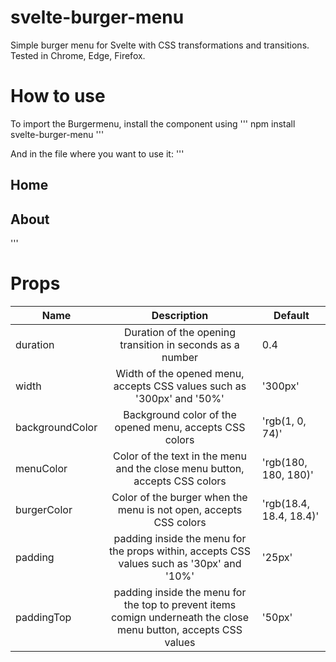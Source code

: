 # svelte-burger-menu
Simple burger menu for Svelte with CSS transformations and transitions. Tested in Chrome, Edge, Firefox.

# How to use
To import the Burgermenu, install the component using 
'''
npm install svelte-burger-menu
'''

And in the file where you want to use it:
'''
<script>
    import BurgerMenu from 'svelte-burger-menu';=
</script>

<BurgerMenu>
    <h2>Home</h2>
    <h2>About</h2>
</BurgerMenu>
'''

# Props
| Name             | Description                                                                                                     | Default                 |
| ---------------- |:---------------------------------------------------------------------------------------------------------------:| ----------------------- |
| duration         | Duration of the opening transition in seconds as a number                                                       | 0.4                     |
| width            | Width of the opened menu, accepts CSS values such as '300px' and '50%'                                          | '300px'                 | 
| backgroundColor  | Background color of the opened menu, accepts CSS colors                                                         |'rgb(1, 0, 74)'          |
| menuColor        | Color of the text in the menu and the close menu button, accepts CSS colors                                     | 'rgb(180, 180, 180)'    |
| burgerColor      | Color of the burger when the menu is not open, accepts CSS colors                                               | 'rgb(18.4, 18.4, 18.4)' |
| padding          | padding inside the menu for the props within, accepts CSS values such as '30px' and '10%'                       | '25px'                  |
| paddingTop       | padding inside the menu for the top to prevent items comign underneath the close menu button, accepts CSS values| '50px'                  |